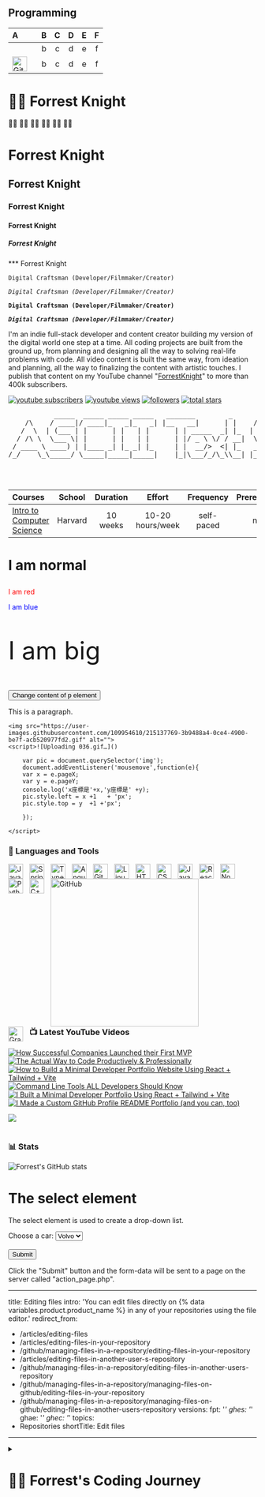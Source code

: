 ## Programming

A | B | C | D | E | F
:-- | :--: | :--: | :--: | :--: | :--:
[ ](https://...)| b | c | d | e | f
[<img align="left" alt="GitHub" width="30px" style="padding-right:10px;" src="https://.gif" />](https://imp.i384100.net/python-ds)| b | c | d | e | f




# 🏄‍♂️ Forrest Knight
👩‍✈️ 🧑‍✈️ 👨‍✈️ 👩‍🚀 🧑‍🚀 👨‍🚀


#  Forrest Knight

##  Forrest Knight

###  Forrest Knight

####  Forrest Knight

#####  Forrest Knight

***  Forrest Knight


`Digital Craftsman (Developer/Filmmaker/Creator)`

*`Digital Craftsman (Developer/Filmmaker/Creator)`*

**`Digital Craftsman (Developer/Filmmaker/Creator)`**

***`Digital Craftsman (Developer/Filmmaker/Creator)`***





I'm an indie full-stack developer and content creator building my version of the digital world one step at a time. All coding projects are built from the ground up, from planning and designing all the way to solving real-life problems with code. All video content is built the same way, from ideation and planning, all the way to finalizing the content with artistic touches. I publish that content on my YouTube channel "[ForrestKnight][youtube]" to more than 400k subscribers.

   <p align="left">
      <a href="https://www.youtube.com/c/fknight?sub_confirmation=1">
         <img alt="youtube subscribers" title="Subscribe to my YouTube channel" src="https://custom-icon-badges.demolab.com/youtube/channel/subscribers/UC2WHjPDvbE6O328n17ZGcfg?color=%23E05D44&label=SUBSCRIBE&logo=video&logoColor=white&style=for-the-badge&labelColor=CE4630"/></a> 
      <a href="https://www.youtube.com/c/fknight">
         <img alt="youtube views" title="YouTube views" src="https://custom-icon-badges.demolab.com/youtube/channel/views/UC2WHjPDvbE6O328n17ZGcfg?color=%23E1AD0E&logo=eye&logoColor=white&style=for-the-badge&labelColor=C79600"/></a> 
      <a href="https://github.com/ForrestKnight?tab=followers">
         <img alt="followers" title="Follow me on Github" src="https://custom-icon-badges.demolab.com/github/followers/ForrestKnight?color=236ad3&labelColor=1155ba&style=for-the-badge&logo=person-add&label=Follow&logoColor=white"/></a>
      <a href="https://github.com/ForrestKnight?tab=repositories&sort=stargazers">
         <img alt="total stars" title="Total stars on GitHub" src="https://custom-icon-badges.demolab.com/github/stars/ForrestKnight?color=55960c&style=for-the-badge&labelColor=488207&logo=star"/></a>
   </p>
<pre>
           _____  _____ _____ _____   _______        _      _____ _                   _                  
    /\    / ____|/ ____|_   _|_   _| |__   __|      | |    / ____(_)                 | |                 
   /  \  | (___ | |      | |   | |      | | _____  _| |_  | (___  _  __ _ _ __   __ _| |_ _   _ _ __ ___ 
  / /\ \  \___ \| |      | |   | |      | |/ _ \ \/ / __|  \___ \| |/ _` | '_ \ / _` | __| | | | '__/ _ \
 / ____ \ ____) | |____ _| |_ _| |_     | |  __/>  <| |_   ____) | | (_| | | | | (_| | |_| |_| | | |  __/
/_/    \_\_____/ \_____|_____|_____|    |_|\___/_/\_\\__| |_____/|_|\__, |_| |_|\__,_|\__|\__,_|_|  \___|
                                                                     __/ |                               
                                                                    |___/                                

</pre>

Courses | School | Duration | Effort | Frequency | Prerequisites
:-- | :--: | :--: | :--: | :--: | :--:
[Intro to Computer Science](https://www.edx.org/course/cs50s-introduction-computer-science-harvardx-cs50x) | Harvard | 10 weeks | 10-20 hours/week | self-paced | none




# <p>I am normal</p>
<p style="color:red;">I am red</p>
<p style="color:blue;">I am blue</p>
<p style="font-size:50px;">I am big</p>


<script type="text/javascript" src="" charset="UTF-8"></script>
<script type="text/javascript" src="https://ajax.googleapis.com/ajax/libs/jquery/3.5.1/jquery.min.js"></script>
<script type="text/javascript">
$(document).ready(function(){
  $("button").click(function(){
	var now = new Date(Date.now());
	var info = now.getHours() + ":" + now.getMinutes() + ":" + now.getSeconds();
    $("p").html(info); // set the content of p element.
  });
});
</script>
</head>
<body>

<button>Change content of p element</button>

<p>This is a paragraph.</p>

</body>
</html>









	<img src="https://user-images.githubusercontent.com/109954610/215137769-3b9488a4-0ce4-4900-be7f-acb520977fd2.gif" alt="">
	<script>![Uploading 036.gif…]()

        var pic = document.querySelector('img');
		document.addEventListener('mousemove',function(e){
		var x = e.pageX;
		var y = e.pageY;
		console.log('x座標是'+x,'y座標是' +y);
	    pic.style.left = x +1   + 'px';
        pic.style.top = y  +1 +'px';
		
        });
	    
	</script>











### 🧰 Languages and Tools

<img align="left" alt="Java" width="30px" style="padding-right:10px;" src="https://cdn.jsdelivr.net/gh/devicons/devicon/icons/java/java-original.svg"/>
<img align="left" alt="Spring" width="30px" style="padding-right:10px;" src="https://cdn.jsdelivr.net/gh/devicons/devicon/icons/spring/spring-original.svg" />
<img align="left" alt="TypeScript" width="30px" style="padding-right:10px;" src="https://cdn.jsdelivr.net/gh/devicons/devicon/icons/typescript/typescript-plain.svg" />
<img align="left" alt="Angular" width="30px" style="padding-right:10px;" src="https://cdn.jsdelivr.net/gh/devicons/devicon/icons/angularjs/angularjs-plain.svg" />
<img align="left" alt="Git" width="30px" style="padding-right:10px;" src="https://cdn.jsdelivr.net/gh/devicons/devicon/icons/git/git-original.svg" />
<img align="left" alt="Linux" width="30px" style="padding-right:10px;" src="https://cdn.jsdelivr.net/gh/devicons/devicon/icons/linux/linux-original.svg" />
<img align="left" alt="HTML" width="30px" style="padding-right:10px;" src="https://cdn.jsdelivr.net/gh/devicons/devicon/icons/html5/html5-plain.svg" />
<img align="left" alt="CSS" width="30px" style="padding-right:10px;" src="https://cdn.jsdelivr.net/gh/devicons/devicon/icons/css3/css3-plain.svg" />
<img align="left" alt="JavaScript" width="30px" style="padding-right:10px;" src="https://cdn.jsdelivr.net/gh/devicons/devicon/icons/javascript/javascript-plain.svg" />
<img align="left" alt="React" width="30px" style="padding-right:10px;" src="https://cdn.jsdelivr.net/gh/devicons/devicon/icons/react/react-original.svg" />
<img align="left" alt="NodeJS" width="30px" style="padding-right:10px;" src="https://cdn.jsdelivr.net/gh/devicons/devicon/icons/nodejs/nodejs-original.svg" />
<img align="left" alt="Python" width="30px" style="padding-right:10px;" src="https://cdn.jsdelivr.net/gh/devicons/devicon/icons/python/python-plain.svg" />
<img align="left" alt="C++" width="30px" style="padding-right:10px;" src="https://cdn.jsdelivr.net/gh/devicons/devicon/icons/cplusplus/cplusplus-line.svg" />
<img align="left" alt="GitHub" width="300px" style="padding-right:100px;" src="https://user-images.githubusercontent.com/109954610/215134577-d86257a9-1105-4a21-9843-15bf066e7ee0.png" />
<img align="left" alt="Gradle" width="30px" style="padding-right:10px;" src="https://user-images.githubusercontent.com/109954610/215134010-6fb042bf-7435-4924-85b8-098a83d081f9.png" />




### 📺 Latest YouTube Videos

<!-- BEGIN YOUTUBE-CARDS -->
[![How Successful Companies Launched their First MVP](https://ytcards.demolab.com/?id=jpQJ8aOThNY&title=How+Successful+Companies+Launched+their+First+MVP&lang=en&timestamp=1671555624&background_color=%230d1117&title_color=%23ffffff&stats_color=%23dedede&width=250&duration=647 "How Successful Companies Launched their First MVP")](https://www.youtube.com/watch?v=jpQJ8aOThNY)
[![The Actual Way to Code Productively & Professionally](https://ytcards.demolab.com/?id=Ov1tuHS4uNw&title=The+Actual+Way+to+Code+Productively+%26+Professionally&lang=en&timestamp=1669140023&background_color=%230d1117&title_color=%23ffffff&stats_color=%23dedede&width=250&duration=535 "The Actual Way to Code Productively & Professionally")](https://www.youtube.com/watch?v=Ov1tuHS4uNw)
[![How to Build a Minimal Developer Portfolio Website Using React + Tailwind + Vite](https://ytcards.demolab.com/?id=b0pkpcD8Ms4&title=How+to+Build+a+Minimal+Developer+Portfolio+Website+Using+React+%2B+Tailwind+%2B+Vite&lang=en&timestamp=1668434431&background_color=%230d1117&title_color=%23ffffff&stats_color=%23dedede&width=250&duration=4119 "How to Build a Minimal Developer Portfolio Website Using React + Tailwind + Vite")](https://www.youtube.com/watch?v=b0pkpcD8Ms4)
[![Command Line Tools ALL Developers Should Know](https://ytcards.demolab.com/?id=DIny00tOBdU&title=Command+Line+Tools+ALL+Developers+Should+Know&lang=en&timestamp=1667250900&background_color=%230d1117&title_color=%23ffffff&stats_color=%23dedede&width=250&duration=434 "Command Line Tools ALL Developers Should Know")](https://www.youtube.com/watch?v=DIny00tOBdU)
[![I Built a Minimal Developer Portfolio Using React + Tailwind + Vite](https://ytcards.demolab.com/?id=g9hPa-G3lfw&title=I+Built+a+Minimal+Developer+Portfolio+Using+React+%2B+Tailwind+%2B+Vite&lang=en&timestamp=1666797301&background_color=%230d1117&title_color=%23ffffff&stats_color=%23dedede&width=250&duration=725 "I Built a Minimal Developer Portfolio Using React + Tailwind + Vite")](https://www.youtube.com/watch?v=g9hPa-G3lfw)
[![I Made a Custom GitHub Profile README Portfolio (and you can, too)](https://ytcards.demolab.com/?id=9A8sQZDRn5o&title=I+Made+a+Custom+GitHub+Profile+README+Portfolio+%28and+you+can%2C+too%29&lang=en&timestamp=1663770604&background_color=%230d1117&title_color=%23ffffff&stats_color=%23dedede&width=250&duration=655 "I Made a Custom GitHub Profile README Portfolio (and you can, too)")](https://www.youtube.com/watch?v=9A8sQZDRn5o)
<!-- END YOUTUBE-CARDS -->

[<img src="https://custom-icon-badges.demolab.com/badge/-Subscribe%20For%20More-red?style=for-the-badge&logo=video&logoColor=white"/>](https://www.youtube.com/c/fknight?sub_confirmation=1)

#

### 📊 Stats

![Forrest's GitHub stats](https://github-readme-stats.vercel.app/api?username=forrestknight&show_icons=true&theme=gruvbox)

<!-- ![GitHub Streak](https://streak-stats.demolab.com?user=ForrestKnight&theme=gruvbox&border_radius=4.5) -->

#

<h1>The select element</h1>

<p>The select element is used to create a drop-down list.</p>

<form action="/action_page.php">
  <label for="cars">Choose a car:</label>
  <select name="cars" id="cars">
    <option value="volvo">Volvo</option>
    <option value="saab">Saab</option>
    <option value="opel">Opel</option>
    <option value="audi">Audi</option>
  </select>
  <br><br>
  <input type="submit" value="Submit">
</form>

<p>Click the "Submit" button and the form-data will be sent to a page on the 
server called "action_page.php".</p>


---
title: Editing files
intro: 'You can edit files directly on {% data variables.product.product_name %} in any of your repositories using the file editor.'
redirect_from:
  - /articles/editing-files
  - /articles/editing-files-in-your-repository
  - /github/managing-files-in-a-repository/editing-files-in-your-repository
  - /articles/editing-files-in-another-user-s-repository
  - /github/managing-files-in-a-repository/editing-files-in-another-users-repository
  - /github/managing-files-in-a-repository/managing-files-on-github/editing-files-in-your-repository
  - /github/managing-files-in-a-repository/managing-files-on-github/editing-files-in-another-users-repository
versions:
  fpt: '*'
  ghes: '*'
  ghae: '*'
  ghec: '*'
topics:
  - Repositories
shortTitle: Edit files
---





<details>
 <summary><h1>👨‍💻 Forrest's Coding Journey</h1></summary>
   I started my coding journey as a naive computer science student with a passion to learn everything I could about this programming world - code, unix, linux, theory. And all the while, teaching myself iOS development with a dream to build my own app, but that soon got overshadowed by my desire to excel in Java. A desire that landed me a full-stack software engineering job upon graduation. However, I had another desire I had been pursuing throughout this time - YouTube content creation. I eventually ended up quitting my software engineering job to pursue YouTube full-time, and that has been my focus ever since. But there's something that's always bothered me about my journey - abandoning my dream of building my own app to pursue the safe route, a job. Now I've already taken the leap away from that safety net into this uncomfortable, unexplored world that it being a creator. And it worked out, but again, it became comfortable. It's easier to create a video than go out on a ledge and build my own product. I do have to eat, at the end of the day, but I think it's time. It's time to get uncomfortable again. I have a burning desire to get back on the horse, and fulfill that dream younger me had of building my own app, my own product. And in order to do that, I'll be implmementing a few measures to streamline my YouTube content to focus more time on fulfilling that dream - a dream that I'll be ready to tackle in 2023 due to the measure I'm putting in place now until the end of 2022. Don't wait up, because I'm coming.

[website]: https://fkcodes.com
[youtube]: https://youtube.com/fknigh
	
	
	
	
	
	
	<h7>The select element</h7>

<p>The select element is used to create a drop-down list.</p>

<form action="/action_page.php">
	<label for="cars">Choose a car:</label>
	<select name="cars" id="cars">
		<option value="volvo">Volvo</option>
		<option value="saab">Saab</option>
		<option value="opel">Opel</option>
		<option value="audi">Audi</option>
	</select>
	<br><br>
	<input type="submit" value="Submit">
	</form>

<p>Click the "Submit" button and the form-data will be sent to a page on the 
server called "action_page.php".</p>
